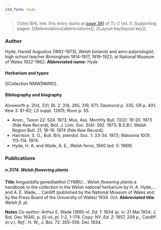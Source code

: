 ```yaml
---
std_form: Hyde
---
```


> [!cite] BHL link: this entry starts at [page 381](https://www.biodiversitylibrary.org/page/33068623) of TL-2 Vol. II.
> Supporting pages: [[Abbreviations|abbreviations]], [[Layout key|layout key]].

### Author

Hyde, Harold Augustus (1892-1973), Welsh botanist and aero-palynologist; high school teacher Birmingham 1914-1917, 1919-1922; at National Museum of Wales 1922-1962. 
**Abbreviated name**: *Hyde*

#### Herbarium and types

[[Collection NMW|NMW]].

#### Bibliography and biography

Ainsworth p. 204, 331; BL 2: 314, 265, 319, 671; Desmond p. 335; GR p. 401; Kew 3: 81-82; LS suppl. 12615; Roon p. 55.
- Anon., Taxon 22: 524. 1973; Mus. Ass. Monthly Bull. 13(2): 19-20. 1973 (fide Kew Record); Biol. J. Linn. Soc. 5(4): 392. 1973; B.S.B.I. Welsh Region Bull. 21; 18-19. 1974 (fide Kew Record).
- Harrison, S. G., Bull. Brit, pteridol. Soc. 1: 33-34. 1973; Watsonia 10(1): 113-114. 1974.
- Hyde, H. A. and Wade, A. E., Welsh ferns, 1940 (ed. 5: 1969).

### Publications

##### n.3174. Welsh flowering plants

**Title**
Amgueddfa genedlaethol CYMRU... *Welsh flowering plants* a handbook to the collection in the Welsh national herbarium by H. A. Hyde,... and A. E. Wade,... Cardiff (published by the National Museum of Wales and by the Press Board of the University of Wales) 1934. Oct.
**Abbreviated title**: *Welsh fl. pl.*

**Notes**
*Co-author*: Arthur E. Wade (1895-x).
*Ed. 1*: 1934 (p. iv: 21 Mai 1934; J. Bot. Dec 1934), p. \[i\]-vii, *pl. 1-2*, 1-179. Copy: NY.
*Ed. 2*: 1957, 209 p., Cardiff (n.v.).
*Ref*.: H. W., J. Bot. 72: 355-356. Dec 1934.

